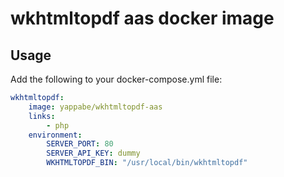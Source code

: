 # wkhtmltopdf aas docker image

## Usage

Add the following to your docker-compose.yml file:

```YAML
wkhtmltopdf:
    image: yappabe/wkhtmltopdf-aas
    links:
        - php
    environment:
        SERVER_PORT: 80
        SERVER_API_KEY: dummy
        WKHTMLTOPDF_BIN: "/usr/local/bin/wkhtmltopdf"
```
